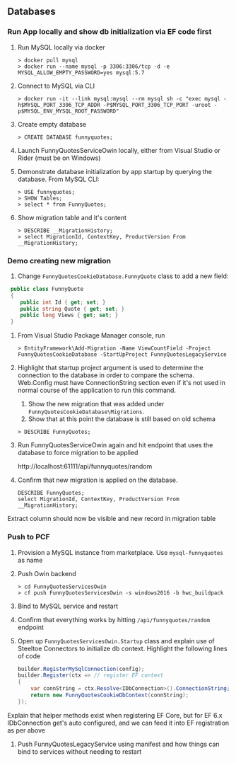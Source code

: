 ## Databases

### Run App locally and show db initialization via EF code first

1. Run MySQL locally via docker

    ```
    > docker pull mysql
    > docker run --name mysql -p 3306:3306/tcp -d -e MYSQL_ALLOW_EMPTY_PASSWORD=yes mysql:5.7
    ```

1. Connect to MySQL via CLI 

    ```
    > docker run -it --link mysql:mysql --rm mysql sh -c "exec mysql -h$MYSQL_PORT_3306_TCP_ADDR -P$MYSQL_PORT_3306_TCP_PORT -uroot -p$MYSQL_ENV_MYSQL_ROOT_PASSWORD"
    ```

1. Create empty database

    ````
    > CREATE DATABASE funnyquotes;
    ````

1. Launch FunnyQuotesServiceOwin locally, either from Visual Studio or Rider (must be on Windows)
1. Demonstrate database initialization by app startup by querying the database. From MySQL CLI:

    ```
    > USE funnyquotes;
    > SHOW Tables;
    > select * from FunnyQuotes;
    ```

1. Show migration table and it's content

    ```
    > DESCRIBE __MigrationHistory;
    > select MigrationId, ContextKey, ProductVersion From __MigrationHistory;
    ```

### Demo creating new migration

1. Change `FunnyQuotesCookieDatabase.FunnyQuote` class to add a new field:

```csharp
 public class FunnyQuote
 {
    public int Id { get; set; }
    public string Quote { get; set; }
    public long Views { get; set; }
 }
```

1. From Visual Studio Package Manager console, run 

    ```
    > EntityFramework\Add-Migration -Name ViewCountField -Project FunnyQuotesCookieDatabase -StartUpProject FunnyQuotesLegacyService
    ```

1. Highlight that startup project argument is used to determine the connection to the database in order to compare the schema. Web.Config must have ConnectionString section even if it's not used in normal course of the application to run this command.
    1. Show the new migration that was added under `FunnyQuotesCookieDatabase\Migrations`.
    1. Show that at this point the database is still based on old schema

    ```
    > DESCRIBE FunnyQuotes;
    ```
1. Run FunnyQuotesServiceOwin again and hit endpoint that uses the database to force migration to be applied

   http://localhost:61111/api/funnyquotes/random

1. Confirm that new migration is applied on the database.

    ```
    DESCRIBE FunnyQuotes;
    select MigrationId, ContextKey, ProductVersion From __MigrationHistory;
    ```

  Extract column should now be visible and new record in migration table

### Push to PCF
1. Provision a MySQL instance from marketplace. Use `mysql-funnyquotes` as name
1. Push Owin backend

    ```
    > cd FunnyQuotesServicesOwin
    > cf push FunnyQuotesServicesOwin -s windows2016 -b hwc_buildpack
    ```

1. Bind to MySQL service and restart
1. Confirm that everything works by hitting `/api/funnyquotes/random` endpoint
1. Open up `FunnyQuotesServicesOwin.Startup` class and explain use of Steeltoe Connectors to initialize db context. Highlight the following lines of code

    ```csharp
    builder.RegisterMySqlConnection(config);
    builder.Register(ctx => // register EF context
    {
        var connString = ctx.Resolve<IDbConnection>().ConnectionString;
        return new FunnyQuotesCookieDbContext(connString);
    });
    ```                
  Explain that helper methods exist when registering EF Core, but for EF 6.x IDbConnection get's auto configured, and we can feed it into EF registration as per above

1. Push FunnyQuotesLegacyService using manifest and how things can bind to services without needing to restart
